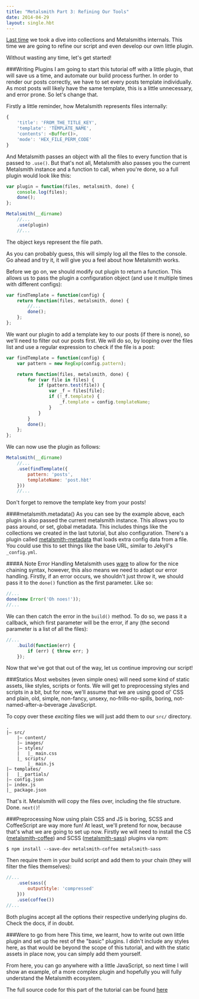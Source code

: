 ```yaml
---
title: "Metalsmith Part 3: Refining Our Tools"
date: 2014-04-29
layout: single.hbt
---
```

[Last time](http://www.robinthrift.com/posts/metalsmith-part-2-shaping-the-metal/) we took a dive into collections and Metalsmiths internals. This time we are going to refine our script and even develop our own little plugin.

Without wasting any time, let's get started!

###Writing Plugins
I am going to start this tutorial off with a little plugin, that will save us a time, and automate our build process further. In order to render our posts correctly, we have to set every posts template individually. As most posts will likely have the same template, this is a little unnecessary, and error prone. So let's change that.

Firstly a little reminder, how Metalsmith represents files internally:
```js
{
    'title': 'FROM_THE_TITLE_KEY',
    'template': 'TEMPLATE_NAME',
    'contents': <Buffer()>,
    'mode': 'HEX_FILE_PERM_CODE'
}
```

And Metalsmith passes an object with all the files to every function that is passed to `.use()`. But that's not all, Metalsmith also passes you the current Metalsmith instance and a function to call, when you're done, so a full plugin would look like this:
```js
var plugin = function(files, metalsmith, done) {
    console.log(files);
    done();
};

Metalsmith(__dirname)
    //...
    .use(plugin)
    //...
```
<div class="note--small">The object keys represent the file path.</div>

As you can probably guess, this will simply log all the files to the console. Go ahead and try it, it will give you a feel about how Metalsmith works.

Before we go on, we should modify out plugin to return a function. This allows us to pass the plugin a configuration object (and use it multiple times with different configs):

```js
var findTemplate = function(config) {
    return function(files, metalsmith, done) {
        //...
        done();
    };
};
```
We want our plugin to add a template key to our posts (if there is none), so we'll need to filter out our posts first. We will do so, by looping over the files list and use a regular expression to check if the file is a post:

```js
var findTemplate = function(config) {
    var pattern = new RegExp(config.pattern);

    return function(files, metalsmith, done) {
        for (var file in files) {
            if (pattern.test(file)) {
                var _f = files[file];
                if (!_f.template) {
                    _f.template = config.templateName;
                }
            }
        }
        done();
    };
};
```
We can now use the plugin as follows:

```js
Metalsmith(__dirname)
    //...
    .use(findTemplate({
        pattern: 'posts',
        templateName: 'post.hbt'
    }))
    //...
```
<div class="note--small">Don't forget to remove the template key from your posts!</div>

####metalsmith.metadata()
As you can see by the example above, each plugin is also passed the current metalsmith instance. This allows you to pass around, or set, global metadata. This includes things like the collections we created in the last tutorial, but also configuration. There's a plugin called [metalsmith-metadata](https://github.com/segmentio/metalsmith-metadata) that loads extra config data from a file. You could use this to set things like the base URL, similar to Jekyll's `_config.yml`.


####A Note Error Handling
Metalsmith uses [ware](https://github.com/segmentio/ware) to allow for the nice chaining syntax, however, this also means we need to adapt our error handling. Firstly, if an error occurs, we shouldn't just throw it, we should pass it to the `done()` function as the first parameter. Like so:

```js
//...
done(new Error('Oh noes!'));
//...
```

We can then catch the error in the `build()` method. To do so, we pass it a callback, which first parameter will be the error, if any (the second parameter is a list of all the files):

```js
//...
    .build(function(err) {
        if (err) { throw err; }
    });
```

Now that we've got that out of the way, let us continue improving our script!

###Statics
Most websites (even simple ones) will need some kind of static assets, like styles, scripts or fonts. We will get to preprocessing styles and scripts in a bit, but for now, we'll assume that we are using good ol' CSS and plain, old, simple, non-fancy, unsexy, no-frills-no-spills, boring, not-named-after-a-beverage JavaScript.

To copy over these *exciting* files we will just add them to our `src/` directory.
```
.
|– src/
    |– content/
    |– images/
    |– styles/
    |   |_ main.css
    |_ scripts/
        |_ main.js
|– templates/
|   |_ partials/
|– config.json
|– index.js
|_ package.json
```

That's it. Metalsmith will copy the files over, including the file structure. Done. `next()`!

###Preprocessing
Now using plain CSS and JS is boring, SCSS and CoffeeScript are way more fun! At least, we'll pretend for now, because that's what we are going to set up now.
Firstly we will need to install the CS ([metalsmith-coffee](https://github.com/joaoafrmartins/metalsmith-coffee)) and SCSS ([metalsmith-sass](https://github.com/stevenschobert/metalsmith-sass)) plugins via npm:

```
$ npm install --save-dev metalsmith-coffee metalsmith-sass
```

Then require them in your build script and add them to your chain (they will filter the files themselves):

```js
//...
    .use(sass({
        outputStyle: 'compressed'
    }))
    .use(coffee())
//...
```

Both plugins accept all the options their respective underlying plugins do. Check the docs, if in doubt.


###Were to go from here
This time, we learnt, how to write out own little plugin and set up the rest of the "basic" plugins. I didn't include any styles here, as that would be beyond the scope of this tutorial, and with the static assets in place now, you can simply add them yourself.

From here, you can go anywhere with a little JavaScript, so next time I will show an example, of a more complex plugin and hopefully you will fully understand the Metalsmith ecosystem.

The full source code for this part of the tutorial can be found [here](https://github.com/RobinThrift/metalsmith-tutorial/tree/END-OF-PART-3)
